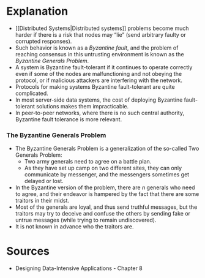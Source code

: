 # Explanation
- [[Distributed Systems|Distributed systems]] problems become much harder if there is a risk that nodes may “lie” (send arbitrary faulty or corrupted responses).
- Such behavior is known as a *Byzantine fault*, and the problem of reaching consensus in this untrusting environment is known as the *Byzantine Generals Problem*.
- A system is Byzantine fault-tolerant if it continues to operate correctly even if some of the nodes are malfunctioning and not obeying the protocol, or if malicious attackers are interfering with the network.
- Protocols for making systems Byzantine fault-tolerant are quite complicated.
- In most server-side data systems, the cost of deploying Byzantine fault-tolerant solutions makes them impracticable.
- In peer-to-peer networks, where there is no such central authority, Byzantine fault tolerance is more relevant.

### The Byzantine Generals Problem
- The Byzantine Generals Problem is a generalization of the so-called Two Generals Problem:
	- Two army generals need to agree on a battle plan.
	- As they have set up camp on two different sites, they can only communicate by messenger, and the messengers sometimes get delayed or lost.
- In the Byzantine version of the problem, there are $n$ generals who need to agree, and their endeavor is hampered by the fact that there are some traitors in their midst.
- Most of the generals are loyal, and thus send truthful messages, but the traitors may try to deceive and confuse the others by sending fake or untrue messages (while trying to remain undiscovered).
- It is not known in advance who the traitors are.

# Sources
- Designing Data-Intensive Applications - Chapter 8
